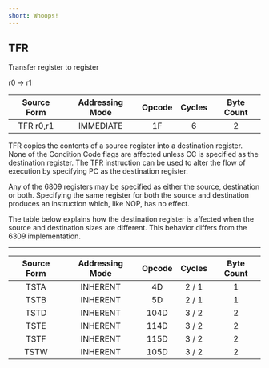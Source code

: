 ```yaml
---
short: Whoops!
---
```


## TFR

Transfer register to register

r0 → r1

| **Source Form** | **Addressing Mode** | **Opcode** | **Cycles** | **Byte Count** |
|:---------------:|:-------------------:|:----------:|:----------:|:--------------:|
| TFR r0,r1       | IMMEDIATE           | 1F         | 6          | 2              |

TFR copies the contents of a source register into a destination register. None of the
Condition Code flags are affected unless CC is specified as the destination register.
The TFR instruction can be used to alter the flow of execution by specifying PC as the
destination register.

Any of the 6809 registers may be specified as either the source, destination or both.
Specifying the same register for both the source and destination produces an instruction
which, like NOP, has no effect.

The table below explains how the destination register is affected when the source and
destination sizes are different. This behavior differs from the 6309 implementation.

---

| **Source Form** | **Addressing Mode** | **Opcode** | **Cycles** | **Byte Count** |
|:---------------:|:-------------------:|:----------:|:----------:|:--------------:|
| TSTA            | INHERENT            | 4D         | 2 / 1      | 1              |
| TSTB            | INHERENT            | 5D         | 2 / 1      | 1              |
| TSTD            | INHERENT            | 104D       | 3 / 2      | 2              |
| TSTE            | INHERENT            | 114D       | 3 / 2      | 2              |
| TSTF            | INHERENT            | 115D       | 3 / 2      | 2              |
| TSTW            | INHERENT            | 105D       | 3 / 2      | 2              |
